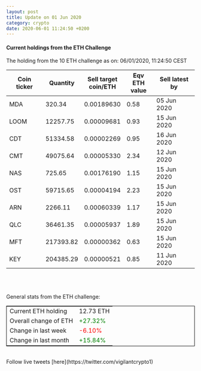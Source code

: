 ```yaml
---
layout: post
title: Update on 01 Jun 2020
category: crypto
date: 2020-06-01 11:24:50 +0200
---
```

<!-- Global site tag (gtag.js) - Google Analytics -->
<script async src="https://www.googletagmanager.com/gtag/js?id=UA-103831149-5"></script>
<script>
  window.dataLayer = window.dataLayer || [];
  function gtag(){dataLayer.push(arguments);}
  gtag('js', new Date());

  gtag('config', 'UA-103831149-5');
</script>


#### Current holdings from the ETH Challenge

The holding from the 10 ETH challenge as on: 06/01/2020, 11:24:50 CEST

|Coin ticker|Quantity|Sell target<br>coin/ETH|Eqv ETH<br>value|Sell latest by|
|-----------|--------|-----------|-----------|--------------|
MDA|320.34|  0.00189630|0.58|05 Jun 2020|
LOOM|12257.75|  0.00009681|0.93|15 Jun 2020|
CDT|51334.58|  0.00002269|0.95|16 Jun 2020|
CMT|49075.64|  0.00005330|2.34|12 Jun 2020|
NAS|725.65|  0.00176190|1.15|15 Jun 2020|
OST|59715.65|  0.00004194|2.23|15 Jun 2020|
ARN|2266.11|  0.00060339|1.17|15 Jun 2020|
QLC|36461.35|  0.00005937|1.89|15 Jun 2020|
MFT|217393.82|  0.00000362|0.63|15 Jun 2020|
KEY|204385.29|  0.00000521|0.85|11 Jun 2020|

<br>
<br>
<br>
General stats from the ETH challenge:

<table style="border:1px solid black;margin-left:auto;margin-right:auto;">
	<tbody>
	<tr>
		<td>Current ETH holding</td>
		<td>     12.73 ETH</td>
	</tr>
	<tr>
		<td>Overall change of ETH</td>
		<td><font color="green">+27.32%</font></td>
	</tr>
	<tr>
		<td>Change in last week</td>
		<td><font color="red">-6.10%</font></td>
	</tr>
	<tr>
		<td>Change in last month</td>
		<td><font color="green">+15.84%</font></td>
	</tr>
	</tbody>
</table>

<br>
Follow live tweets [here](https://twitter.com/vigilantcrypto1)
<br>
<br>